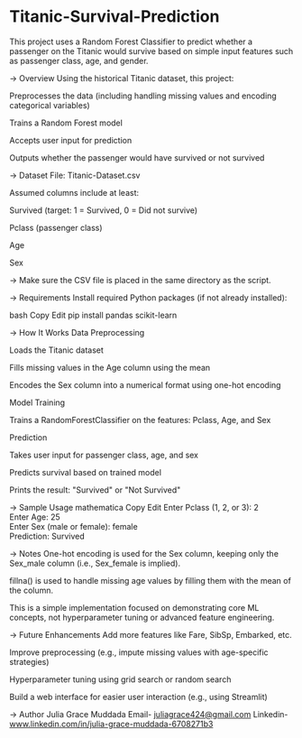 # Titanic-Survival-Prediction

This project uses a Random Forest Classifier to predict whether a passenger on the Titanic would survive based on simple input features such as passenger class, age, and gender.

-> Overview
Using the historical Titanic dataset, this project:

Preprocesses the data (including handling missing values and encoding categorical variables)

Trains a Random Forest model

Accepts user input for prediction

Outputs whether the passenger would have survived or not survived

-> Dataset
File: Titanic-Dataset.csv

Assumed columns include at least:

Survived (target: 1 = Survived, 0 = Did not survive)

Pclass (passenger class)

Age

Sex

-> Make sure the CSV file is placed in the same directory as the script.

-> Requirements
Install required Python packages (if not already installed):

bash
Copy
Edit
pip install pandas scikit-learn

-> How It Works
Data Preprocessing

Loads the Titanic dataset

Fills missing values in the Age column using the mean

Encodes the Sex column into a numerical format using one-hot encoding

Model Training

Trains a RandomForestClassifier on the features: Pclass, Age, and Sex

Prediction

Takes user input for passenger class, age, and sex

Predicts survival based on trained model

Prints the result: "Survived" or "Not Survived"

-> Sample Usage
mathematica
Copy
Edit
Enter Pclass (1, 2, or 3): 2  
Enter Age: 25  
Enter Sex (male or female): female  
Prediction: Survived

-> Notes
One-hot encoding is used for the Sex column, keeping only the Sex_male column (i.e., Sex_female is implied).

fillna() is used to handle missing age values by filling them with the mean of the column.

This is a simple implementation focused on demonstrating core ML concepts, not hyperparameter tuning or advanced feature engineering.

 -> Future Enhancements
Add more features like Fare, SibSp, Embarked, etc.

Improve preprocessing (e.g., impute missing values with age-specific strategies)

Hyperparameter tuning using grid search or random search

Build a web interface for easier user interaction (e.g., using Streamlit)

 -> Author
Julia Grace Muddada
Email- juliagrace424@gmail.com
Linkedin- www.linkedin.com/in/julia-grace-muddada-6708271b3
